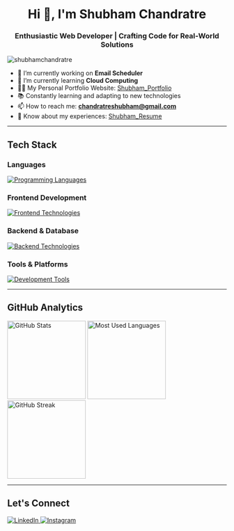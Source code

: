 <h1 align="center">Hi 👋, I'm Shubham Chandratre</h1>
<h3 align="center">Enthusiastic Web Developer | Crafting Code for Real-World Solutions</h3>

<p align="left">
  <img src="https://komarev.com/ghpvc/?username=shubhamchandratre&label=Profile%20views&color=0e75b6&style=flat" alt="shubhamchandratre" />
</p>

- 🔭 I’m currently working on **Email Scheduler**  
- 🌱 I’m currently learning **Cloud Computing**  
- 👨‍💻 My Personal Portfolio Website: [Shubham_Portfolio](https://shubham-portfolio-iota-gold.vercel.app/)  
- 📚 Constantly learning and adapting to new technologies 
- 📫 How to reach me: **chandratreshubham@gmail.com**  
- 📄 Know about my experiences: [Shubham_Resume](https://drive.google.com/file/d/1M0S6fI2gbs4DtpS065NySjRCVYqIShrx/view?usp=sharing)  

---

## Tech Stack

### Languages
<p align="left">
  <a href="https://skillicons.dev">
    <img src="https://skillicons.dev/icons?i=cpp,js,ts,python" alt="Programming Languages" />
  </a>
</p>

### Frontend Development
<p align="left">
  <a href="https://skillicons.dev">
    <img src="https://skillicons.dev/icons?i=react,nextjs,html,css,tailwind" alt="Frontend Technologies" />
  </a>
</p>

### Backend & Database
<p align="left">
  <a href="https://skillicons.dev">
    <img src="https://skillicons.dev/icons?i=nodejs,express,postgresql,mysql,mongodb,redis,firebase,nginx" alt="Backend Technologies" />
  </a>
</p>

### Tools & Platforms
<p align="left">
  <a href="https://skillicons.dev">
    <img src="https://skillicons.dev/icons?i=git,github,postman,vercel,docker,aws,vscode" alt="Development Tools" />
  </a>
</p>

---

## GitHub Analytics

<div align="left">
  <img height="180em" src="https://github-readme-stats.vercel.app/api?username=ShubhamChandratre&show_icons=true&theme=nord&count_private=true" alt="GitHub Stats" />
  <img height="180em" src="https://github-readme-stats.vercel.app/api/top-langs/?username=ShubhamChandratre&layout=compact&theme=nord" alt="Most Used Languages" />
  <a href="https://git.io/streak-stats">
    <img height="180cm" src="https://streak-stats.demolab.com?user=shubhamchandratre&theme=nord&margin-h=15" alt="GitHub Streak" />
  </a>
</div>

---

## Let's Connect

<p align="left">
  <a href="https://www.linkedin.com/in/shubham-chandratre-a03819257/">
    <img src="https://img.shields.io/badge/LinkedIn-0077B5?style=for-the-badge&logo=linkedin&logoColor=white" alt="LinkedIn" />
  </a>
  <a href="https://www.instagram.com/shubham_chandratre_/">
    <img src="https://img.shields.io/badge/Instagram-E4405F?style=for-the-badge&logo=instagram&logoColor=white" alt="Instagram" />
  </a>
</p>
